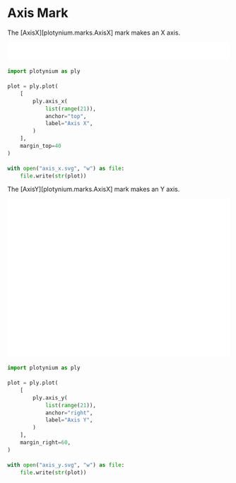 # Axis Mark

The [AxisX][plotynium.marks.AxisX] mark makes an X axis.

![](../images/axis_x.svg)

```python hl_lines="5-9"
import plotynium as ply

plot = ply.plot(
    [
        ply.axis_x(
            list(range(21)),
            anchor="top",
            label="Axis X",
        )
    ],
    margin_top=40
)

with open("axis_x.svg", "w") as file:
    file.write(str(plot))
```
The [AxisY][plotynium.marks.AxisX] mark makes an Y axis.

![](../images/axis_y.svg)

```python hl_lines="5-9"
import plotynium as ply

plot = ply.plot(
    [
        ply.axis_y(
            list(range(21)),
            anchor="right",
            label="Axis Y",
        )
    ],
    margin_right=60,
)

with open("axis_y.svg", "w") as file:
    file.write(str(plot))
```
